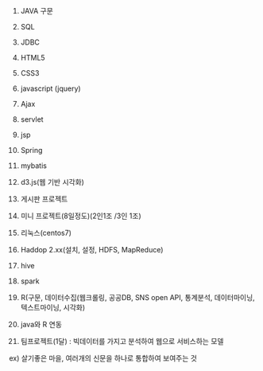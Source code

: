 1. JAVA 구문
2. SQL 
3. JDBC 
4. HTML5 
5. CSS3 
6. javascript (jquery) 
7. Ajax



1. servlet 
2.  jsp
3. Spring
4. mybatis
5. d3.js(웹 기반 시각화)



1. 게시판 프로젝트
2. 미니 프로젝트(8일정도)(2인1조 /3인 1조)



1. 리눅스(centos7)
2. Haddop 2.xx(설치, 설정, HDFS, MapReduce)
3. hive
4. spark
5. R(구문, 데이터수집(웹크롤링, 공공DB, SNS open API, 통계분석, 데이터마이닝, 텍스트마이닝, 시각화)
6. java와 R 연동



3. 팀프로젝트(1달) : 빅데이터를 가지고 분석하여 웹으로 서비스하는 모델

ex) 살기좋은 마을, 여러개의 신문을 하나로 통합하여 보여주는 것

